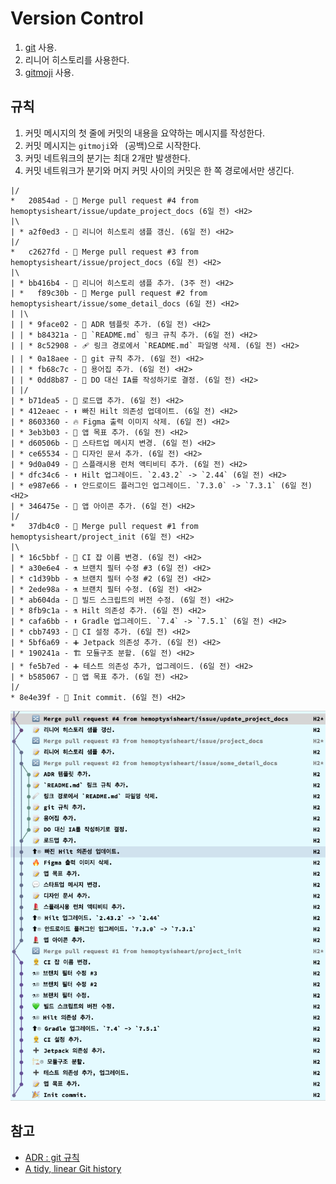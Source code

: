 # Version Control

1. [git](https://git-scm.com) 사용.
2. 리니어 히스토리를 사용한다.
3. [gitmoji](https://gitmoji.dev) 사용.

## 규칙

1. 커밋 메시지의 첫 줄에 커밋의 내용을 요약하는 메시지를 작성한다.
2. 커밋 메시지는 `gitmoji`와 ` `(공백)으로 시작한다.
3. 커밋 네트워크의 분기는 최대 2개만 발생한다.
4. 커밋 네트워크가 분기와 머지 커밋 사이의 커밋은 한 쪽 경로에서만 생긴다.

```
|/
*   20854ad - 🔀 Merge pull request #4 from hemoptysisheart/issue/update_project_docs (6일 전) <H2>
|\
| * a2f0ed3 - 📝 리니어 히스토리 샘플 갱신. (6일 전) <H2>
|/
*   c2627fd - 🔀 Merge pull request #3 from hemoptysisheart/issue/project_docs (6일 전) <H2>
|\
| * bb416b4 - 📝 리니어 히스토리 샘플 추가. (3주 전) <H2>
| *   f89c30b - 🔀 Merge pull request #2 from hemoptysisheart/issue/some_detail_docs (6일 전) <H2>
| |\
| | * 9face02 - 📝 ADR 템플릿 추가. (6일 전) <H2>
| | * b84321a - 📝 `README.md` 링크 규칙 추가. (6일 전) <H2>
| | * 8c52908 - 🩹 링크 경로에서 `README.md` 파일명 삭제. (6일 전) <H2>
| | * 0a18aee - 📝 git 규칙 추가. (6일 전) <H2>
| | * fb68c7c - 📝 용어집 추가. (6일 전) <H2>
| | * 0dd8b87 - 📝 DO 대신 IA를 작성하기로 결정. (6일 전) <H2>
| |/
| * b71dea5 - 📝 로드맵 추가. (6일 전) <H2>
| * 412eaec - ⬆️ 빠진 Hilt 의존성 업데이트. (6일 전) <H2>
| * 8603360 - 🔥 Figma 출력 이미지 삭제. (6일 전) <H2>
| * 3eb3b03 - 📝 앱 목표 추가. (6일 전) <H2>
| * d60506b - 💬 스타트업 메시지 변경. (6일 전) <H2>
| * ce65534 - 📝 디자인 문서 추가. (6일 전) <H2>
| * 9d0a049 - 💄 스플래시용 런처 액티비티 추가. (6일 전) <H2>
| * dfc34c6 - ⬆️ Hilt 업그레이드. `2.43.2` -> `2.44` (6일 전) <H2>
| * e987e66 - ⬆️ 안드로이드 플러그인 업그레이드. `7.3.0` -> `7.3.1` (6일 전) <H2>
| * 346475e - 💄 앱 아이콘 추가. (6일 전) <H2>
|/
*   37db4c0 - 🔀 Merge pull request #1 from hemoptysisheart/project_init (6일 전) <H2>
|\
| * 16c5bbf - 👷 CI 잡 이름 변경. (6일 전) <H2>
| * a30e6e4 - ⚗️ 브랜치 필터 수정 #3 (6일 전) <H2>
| * c1d39bb - ⚗️ 브랜치 필터 수정 #2 (6일 전) <H2>
| * 2ede98a - ⚗️ 브랜치 필터 수정. (6일 전) <H2>
| * ab604da - 💚 빌드 스크립트의 버전 수정. (6일 전) <H2>
| * 8fb9c1a - ⚗️ Hilt 의존성 추가. (6일 전) <H2>
| * cafa6bb - ⬆️ Gradle 업그레이드. `7.4` -> `7.5.1` (6일 전) <H2>
| * cbb7493 - 👷 CI 설정 추가. (6일 전) <H2>
| * 5bf6a69 - ➕ Jetpack 의존성 추가. (6일 전) <H2>
| * 190241a - 🏗️ 모듈구조 분할. (6일 전) <H2>
| * fe5b7ed - ➕ 테스트 의존성 추가, 업그레이드. (6일 전) <H2>
| * b585067 - 📝 앱 목표 추가. (6일 전) <H2>
|/
* 8e4e39f - 🎉 Init commit. (6일 전) <H2>
```

![Linear history](asset/linear%20history.png)

## 참고

- [ADR : git 규칙](adr/git%20rule.md)
- [A tidy, linear Git history](https://www.bitsnbites.eu/a-tidy-linear-git-history)